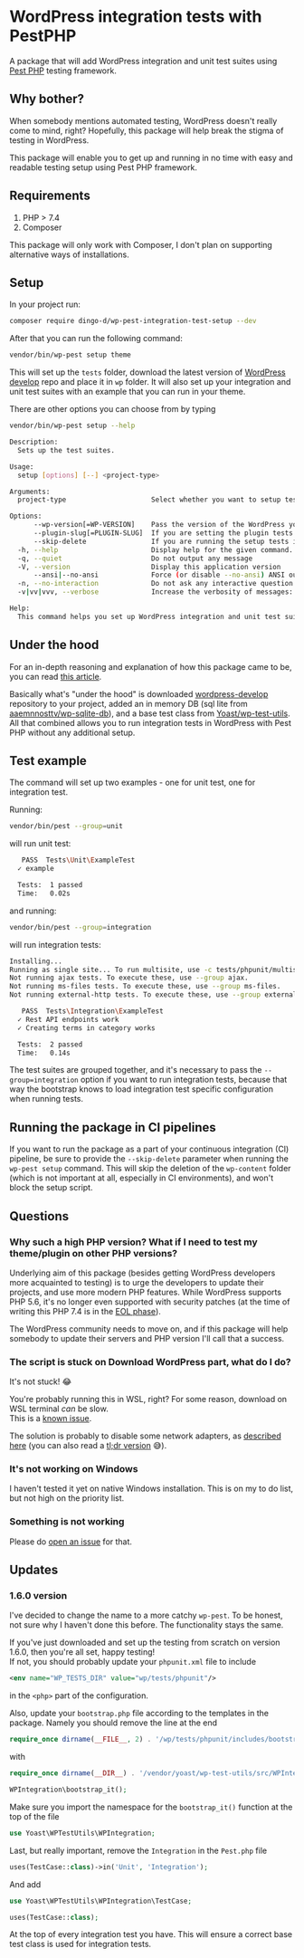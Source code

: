 # WordPress integration tests with PestPHP

A package that will add WordPress integration and unit test suites using [Pest PHP](https://pestphp.com/) testing framework.

## Why bother?

When somebody mentions automated testing, WordPress doesn't really come to mind, right? Hopefully, this package will help break the stigma of testing in WordPress.

This package will enable you to get up and running in no time with easy and readable testing setup using Pest PHP framework.

## Requirements

1. PHP > 7.4
2. Composer

This package will only work with Composer, I don't plan on supporting alternative ways of installations.

## Setup

In your project run:

```bash
composer require dingo-d/wp-pest-integration-test-setup --dev
```

After that you can run the following command:

```bash
vendor/bin/wp-pest setup theme
```

This will set up the `tests` folder, download the latest version of [WordPress develop](https://github.com/WordPress/wordpress-develop/) repo and place it in `wp` folder. It will also set up your integration and unit test suites with an example that you can run in your theme.

There are other options you can choose from by typing

```bash
vendor/bin/wp-pest setup --help
```

```bash
Description:
  Sets up the test suites.

Usage:
  setup [options] [--] <project-type>

Arguments:
  project-type                     Select whether you want to setup tests for theme or a plugin. Can be "theme" or "plugin"

Options:
      --wp-version[=WP-VERSION]    Pass the version of the WordPress you want to test on. [default: "latest"]
      --plugin-slug[=PLUGIN-SLUG]  If you are setting the plugin tests provide the plugin slug.
      --skip-delete                If you are running the setup tests in a CI pipeline, provide this option to skip the deletion step.
  -h, --help                       Display help for the given command. When no command is given display help for the list command
  -q, --quiet                      Do not output any message
  -V, --version                    Display this application version
      --ansi|--no-ansi             Force (or disable --no-ansi) ANSI output
  -n, --no-interaction             Do not ask any interactive question
  -v|vv|vvv, --verbose             Increase the verbosity of messages: 1 for normal output, 2 for more verbose output and 3 for debug

Help:
  This command helps you set up WordPress integration and unit test suites.
```

## Under the hood

For an in-depth reasoning and explanation of how this package came to be, you can read [this article](https://madebydenis.com/wordpress-integration-tests-with-pest-php/).

Basically what's "under the hood" is downloaded [wordpress-develop](https://github.com/WordPress/wordpress-develop) repository to your project, added an in memory DB (sql lite from [aaemnnosttv/wp-sqlite-db](https://github.com/aaemnnosttv/wp-sqlite-db)), and a base test class from [Yoast/wp-test-utils](https://github.com/Yoast/wp-test-utils). All that combined allows you to run integration tests in WordPress with Pest PHP without any additional setup.

## Test example

The command will set up two examples - one for unit test, one for integration test.

Running:

```bash
vendor/bin/pest --group=unit
```

will run unit test:

```bash
   PASS  Tests\Unit\ExampleTest
  ✓ example

  Tests:  1 passed
  Time:   0.02s
```

and running:

```bash
vendor/bin/pest --group=integration
```

will run integration tests:

```bash
Installing...
Running as single site... To run multisite, use -c tests/phpunit/multisite.xml
Not running ajax tests. To execute these, use --group ajax.
Not running ms-files tests. To execute these, use --group ms-files.
Not running external-http tests. To execute these, use --group external-http.

   PASS  Tests\Integration\ExampleTest
  ✓ Rest API endpoints work
  ✓ Creating terms in category works

  Tests:  2 passed
  Time:   0.14s
```

The test suites are grouped together, and it's necessary to pass the `--group=integration` option if you want to run integration tests, because that way the bootstrap knows to load integration test specific configuration when running tests.

## Running the package in CI pipelines

If you want to run the package as a part of your continuous integration (CI) pipeline, be sure to provide the `--skip-delete` parameter when running the `wp-pest setup` command. This will skip the deletion of the `wp-content` folder (which is not important at all, especially in CI environments), and won't block the setup script.

## Questions

### Why such a high PHP version? What if I need to test my theme/plugin on other PHP versions?

Underlying aim of this package (besides getting WordPress developers more acquainted to testing) is to urge the developers to update their projects, and use more modern PHP features. 
While WordPress supports PHP 5.6, it's no longer even supported with security patches (at the time of writing this PHP 7.4 is in the [EOL phase](https://www.php.net/supported-versions.php)).

The WordPress community needs to move on, and if this package will help somebody to update their servers and PHP version I'll call that a success.

### The script is stuck on Download WordPress part, what do I do?

It's not stuck! 😂 

You're probably running this in WSL, right? For some reason, download on WSL terminal _can_ be slow.  
This is a [known issue](https://github.com/microsoft/WSL/issues/4901).

The solution is probably to disable some network adapters, as [described here](https://github.com/microsoft/WSL/issues/4901#issuecomment-1192517363) (you can also read a [tl;dr version](https://github.com/microsoft/WSL/issues/4901#issuecomment-1203857953) 😅).

### It's not working on Windows

I haven't tested it yet on native Windows installation. This is on my to do list, but not high on the priority list.

### Something is not working

Please do [open an issue](/issues) for that.

## Updates

### 1.6.0 version

I've decided to change the name to a more catchy `wp-pest`. To be honest, not sure why I haven't done this before.
The functionality stays the same.

If you've just downloaded and set up the testing from scratch on version 1.6.0, then you're all set, happy testing!  
If not, you should probably update your `phpunit.xml` file to include

```xml
<env name="WP_TESTS_DIR" value="wp/tests/phpunit"/>
```

in the `<php>` part of the configuration.

Also, update your `bootstrap.php` file according to the templates in the package. Namely you should remove the line at the end

```php
require_once dirname(__FILE__, 2) . '/wp/tests/phpunit/includes/bootstrap.php';
```

with 

```php
require_once dirname(__DIR__) . '/vendor/yoast/wp-test-utils/src/WPIntegration/bootstrap-functions.php';

WPIntegration\bootstrap_it();
```

Make sure you import the namespace for the `bootstrap_it()` function at the top of the file

```php
use Yoast\WPTestUtils\WPIntegration;
```

Last, but really important, remove the `Integration` in the `Pest.php` file

```php
uses(TestCase::class)->in('Unit', 'Integration');
```

And add

```php
use Yoast\WPTestUtils\WPIntegration\TestCase;

uses(TestCase::class);
```

At the top of every integration test you have. This will ensure a correct base test class is used for integration tests.
